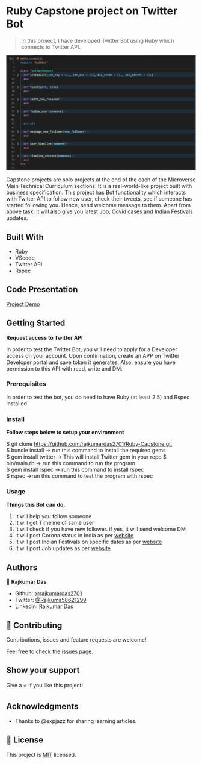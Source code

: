 # Ruby Capstone project on Twitter Bot

> In this project, I have developed Twitter Bot using Ruby which connects to Twitter API.

![screenshot](./app_screenshot.png)

Capstone projects are solo projects at the end of the each of the Microverse Main Technical Curriculum sections. It is a real-world-like project built with business specification. This project has Bot functionality which interacts with Twitter API to follow new user, check their tweets, see if someone has started following you. Hence, send welcome message to them.
Apart from above task, it will also give you latest Job, Covid cases and Indian Festivals updates.

## Built With

- Ruby
- VScode
- Twitter API
- Rspec

## Code Presentation

[Project Demo](https://www.loom.com/share/f14874c94b594de4bf486794f28da703)


## Getting Started

<strong>Request access to Twitter API</strong>

In order to test the Twitter Bot, you will need to apply for a Developer access on your account. Upon confirmation, create an APP on Twitter Developer portal and save token it generates. Also, ensure you have permission to this API with read, write and DM. 

### Prerequisites

In order to test the bot, you do need to have Ruby (at least 2.5) and Rspec installed.

### Install

<strong>Follow steps below to setup your environment</strong>

$ git clone https://github.com/rajkumardas2701/Ruby-Capstone.git <br>
$ bundle install -> run this command to install the required gems <br>
$ gem install twitter -> This will install Twitter gem in your repo
$ bin/main.rb -> run this command to run the program <br>
$ gem install rspec -> run this command to install rspec <br>
$ rspec ->run this command to test the program with rspec

### Usage

<strong>Things this Bot can do,</strong>

1. It will help you follow someone
2. It will get Timeline of same user
3. It will check if you have new follower. if yes, it will send welcome DM
4. It will post Corona status in India as per <a href="https://www.mygov.in/covid-19/#">website</a>
5. It will post Indian Festivals on specific dates as per <a href="https://www.drikpanchang.com/calendars/indian/indiancalendar.html">website</a>
6. It will post Job updates as per <a href="https://www.freshersworld.com/jobs-in-bangalore/9999016065">website</a>

## Authors

👤 **Rajkumar Das**

- Github: [@rajkumardas2701](https://github.com/rajkumardas2701)
- Twitter: [@Rajkuma58621299](https://twitter.com/Rajkuma58621299)
- Linkedin: [Rajkumar Das](https://www.linkedin.com/in/rajkumar-das-41308961/)

## 🤝 Contributing

Contributions, issues and feature requests are welcome!

Feel free to check the [issues page](https://github.com/rajkumardas2701/Ruby-Capstone/issues).

## Show your support

Give a ⭐️ if you like this project!

## Acknowledgments

- Thanks to @expjazz for sharing learning articles.

## 📝 License

This project is [MIT](https://github.com/rajkumardas2701/Ruby-Capstone/blob/add-license-1/LICENSE) licensed.
